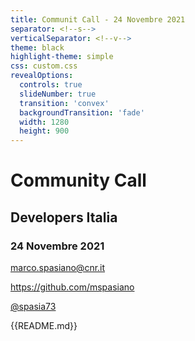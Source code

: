 ```yaml
---
title: Communit Call - 24 Novembre 2021
separator: <!--s-->
verticalSeparator: <!--v-->
theme: black
highlight-theme: simple
css: custom.css
revealOptions:
  controls: true
  slideNumber: true
  transition: 'convex'
  backgroundTransition: 'fade'
  width: 1280
  height: 900
---
```


# Community Call
## Developers Italia 
### 24 Novembre 2021
marco.spasiano@cnr.it 

https://github.com/mspasiano 

[@spasia73](https://twitter.com/spasia73)

{{README.md}}
